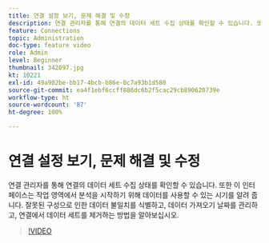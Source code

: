 ```yaml
---
title: 연결 설정 보기, 문제 해결 및 수정
description: 연결 관리자를 통해 연결의 데이터 세트 수집 상태를 확인할 수 있습니다. 또한 이 인터페이스는 작업 영역에서 분석을 시작하기 위해 데이터를 사용할 수 있는 시기를 알려 줍니다.
feature: Connections
topic: Administration
doc-type: feature video
role: Admin
level: Beginner
thumbnail: 342097.jpg
kt: 10221
exl-id: 49a902be-bb17-4bcb-b86e-0c7a93b1d580
source-git-commit: ea4f1ebf6ccff886dc6b2f5cac29cb890620739e
workflow-type: ht
source-wordcount: '87'
ht-degree: 100%

---
```


# 연결 설정 보기, 문제 해결 및 수정

연결 관리자를 통해 연결의 데이터 세트 수집 상태를 확인할 수 있습니다. 또한 이 인터페이스는 작업 영역에서 분석을 시작하기 위해 데이터를 사용할 수 있는 시기를 알려 줍니다. 잘못된 구성으로 인한 데이터 불일치를 식별하고, 데이터 가져오기 날짜를 관리하고, 연결에서 데이터 세트를 제거하는 방법을 알아보십시오.

>[!VIDEO](https://video.tv.adobe.com/v/342097/?quality=12&learn=on)
